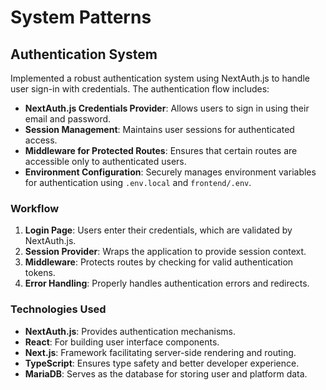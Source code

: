 # System Patterns

## Authentication System

Implemented a robust authentication system using NextAuth.js to handle user sign-in with credentials. The authentication flow includes:

- **NextAuth.js Credentials Provider**: Allows users to sign in using their email and password.
- **Session Management**: Maintains user sessions for authenticated access.
- **Middleware for Protected Routes**: Ensures that certain routes are accessible only to authenticated users.
- **Environment Configuration**: Securely manages environment variables for authentication using `.env.local` and `frontend/.env`.

### Workflow

1. **Login Page**: Users enter their credentials, which are validated by NextAuth.js.
2. **Session Provider**: Wraps the application to provide session context.
3. **Middleware**: Protects routes by checking for valid authentication tokens.
4. **Error Handling**: Properly handles authentication errors and redirects.

### Technologies Used

- **NextAuth.js**: Provides authentication mechanisms.
- **React**: For building user interface components.
- **Next.js**: Framework facilitating server-side rendering and routing.
- **TypeScript**: Ensures type safety and better developer experience.
- **MariaDB**: Serves as the database for storing user and platform data.

